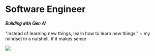 # Software Engineer
**𝐵𝑢𝑖𝑙𝑑𝑖𝑛𝑔 𝑤𝑖𝑡ℎ 𝐺𝑒𝑛 𝐴𝐼**  

"Instead of learning new things, learn how to learn new things."
~ my mindset in a nutshell, if it makes sense

![](https://komarev.com/ghpvc/?username=Emad-Eldin-G) 
